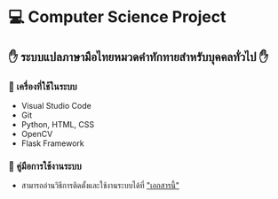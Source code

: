 # :computer: Computer Science Project
## :raised_hand: ระบบแปลภาษามือไทยหมวดคำทักทายสำหรับบุคคลทั่วไป :raised_hand:

### :wrench: เครื่องที่ใช้ในระบบ
  * Visual Studio Code
  * Git
  * Python, HTML, CSS
  * OpenCV
  * Flask Framework
  
### :book: คู่มือการใช้งานระบบ
  * สามารถอ่านวิธีการติดตั้งและใช้งานระบบได้ที่ ["เอกสารนี้"](https://drive.google.com/file/d/1ooUJRP1W96HRDzHYKjNqJWfOoE7mM_Qj/view?usp=sharing) 
